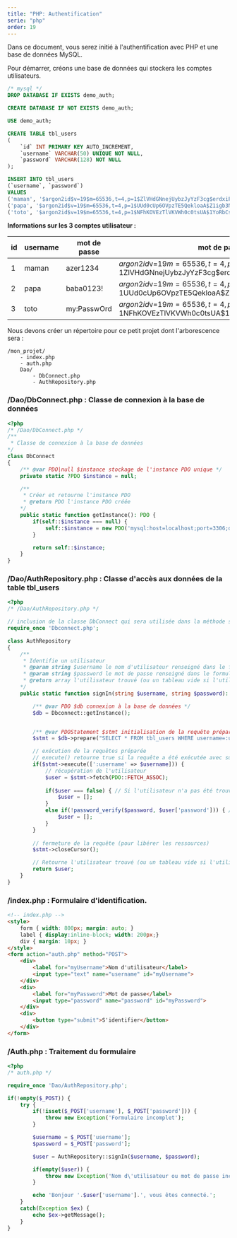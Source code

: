 ```yaml
---
title: "PHP: Authentification"
serie: "php"
order: 19
---
```


Dans ce document, vous serez initié à l'authentification avec PHP et une base de données MySQL.

Pour démarrer, créons une base de données qui stockera les comptes utilisateurs.

```sql
/* mysql */
DROP DATABASE IF EXISTS demo_auth;

CREATE DATABASE IF NOT EXISTS demo_auth;

USE demo_auth;

CREATE TABLE tbl_users 
(
    `id` INT PRIMARY KEY AUTO_INCREMENT,
    `username` VARCHAR(50) UNIQUE NOT NULL,
    `password` VARCHAR(128) NOT NULL
);

INSERT INTO tbl_users 
(`username`, `password`)
VALUES 
('maman', '$argon2id$v=19$m=65536,t=4,p=1$ZlVHdGNnejUybzJyYzF3cg$erdxiPjnXY3ZxfP8mxrj7ETtWv7D/ROcPr8lRC/k59k'), 
('papa', '$argon2id$v=19$m=65536,t=4,p=1$UUd0cUp6OVpzTE5QekloaA$Z1igb3NJr2lqr/FK+AJMLjEZMFewTxMA3al6+VU2d/Y'),
('toto', '$argon2id$v=19$m=65536,t=4,p=1$NFhKOVEzTlVKVWh0c0tsUA$1YoRbCsjfhhsQynoxBdGSaKm4jnOyOjoHbh80BKZOR0');
```

**Informations sur les 3 comptes utilisateur :**

| id | username | mot de passe | mot de passe chiffré avec ARGON_2ID |
| --- | --- | --- | --- |
| 1 | maman | azer1234 | $argon2id$v=19$m=65536,t=4,p=1$ZlVHdGNnejUybzJyYzF3cg$erdxiPjnXY3ZxfP8mxrj7ETtWv7D/ROcPr8lRC/k59k |
| 2 | papa | baba0123! | $argon2id$v=19$m=65536,t=4,p=1$UUd0cUp6OVpzTE5QekloaA$Z1igb3NJr2lqr/FK+AJMLjEZMFewTxMA3al6+VU2d/Y |
| 3 | toto | my:PasswOrd | $argon2id$v=19$m=65536,t=4,p=1$NFhKOVEzTlVKVWh0c0tsUA$1YoRbCsjfhhsQynoxBdGSaKm4jnOyOjoHbh80BKZOR0 |

Nous devons créer un répertoire pour ce petit projet dont l'arborescence sera : 

```
/mon_projet/
    - index.php
    - auth.php
    Dao/
        - DbConnect.php
        - AuthRepository.php
```

### /Dao/DbConnect.php : Classe de connexion à la base de données

```php
<?php 
/* /Dao/DbConnect.php */ 
/**
 * Classe de connexion à la base de données  
*/
class DbConnect 
{
    /** @var PDO|null $instance stockage de l'instance PDO unique */
    private static ?PDO $instance = null;

    /**
     * Créer et retourne l'instance PDO 
     * @return PDO l'instance PDO créée
    */
    public static function getInstance(): PDO {
        if(self::$instance === null) {
            self::$instance = new PDO('mysql:host=localhost;port=3306;dbname=demo_auth;charset=utf8', 'root', '');
        }

        return self::$instance;
    }
}
```

### /Dao/AuthRepository.php : Classe d'accès aux données de la table tbl_users

```php
<?php 
/* /Dao/AuthRepository.php */ 

// inclusion de la classe DbConnect qui sera utilisée dans la méthode signIn()
require_once 'Dbconnect.php';

class AuthRepository 
{
    /**
     * Identifie un utilisateur
     * @param string $username le nom d'utilisateur renseigné dans le formulaire
     * @param string $password le mot de passe renseigné dans le formulaire
     * @return array l'utilisateur trouvé (ou un tableau vide si l'utilisateur n'a pas été trouvé)
    */
    public static function signIn(string $username, string $password): array {

        /** @var PDO $db connexion à la base de données */
        $db = Dbconnect::getInstance();


        /** @var PDOStatement $stmt initialisation de la requête préparée */
        $stmt = $db->prepare("SELECT * FROM tbl_users WHERE username=:username");

        // exécution de la requêtes préparée
        // execute() retourne true si la requête a été exécutée avec succés, sinon false
        if($stmt->execute([':username' => $username])) {
            // récupération de l'utilisateur
            $user = $stmt->fetch(PDO::FETCH_ASSOC);
            
            if($user === false) { // Si l'utilisateur n'a pas été trouvé
                $user = [];
            }
            else if(!password_verify($password, $user['password'])) { // Si le mot de passe est incorrect
                $user = [];
            }
        }
    
        // fermeture de la requête (pour libérer les ressources)
        $stmt->closeCursor();

        // Retourne l'utilisateur trouvé (ou un tableau vide si l'utilisateur n'a pas été trouvé)
        return $user;
    }
}
```

### /index.php : Formulaire d'identification.

```html
<!-- index.php -->
<style>
    form { width: 800px; margin: auto; }
    label { display:inline-block; width: 200px;}
    div { margin: 10px; }
</style>
<form action="auth.php" method="POST">
    <div>
        <label for="myUsername">Nom d'utilisateur</label>
        <input type="text" name="username" id="myUsername">
    </div>
    <div>
        <label for="myPassword">Mot de passe</label>
        <input type="password" name="password" id="myPassword">
    </div>
    <div>
        <button type="submit">S'identifier</button>
    </div>
</form>
```

### /Auth.php : Traitement du formulaire

```php
<?php 
/* auth.php */

require_once 'Dao/AuthRepository.php';

if(!empty($_POST)) {
    try {
        if(!isset($_POST['username'], $_POST['password'])) {
            throw new Exception('Formulaire incomplet');
        }

        $username = $_POST['username'];
        $password = $_POST['password'];

        $user = AuthRepository::signIn($username, $password);

        if(empty($user)) {
            throw new Exception('Nom d\'utilisateur ou mot de passe incorrect !');
        }

        echo 'Bonjour '.$user['username'].', vous êtes connecté.';
    } 
    catch(Exception $ex) {
        echo $ex->getMessage();
    }
}

```
